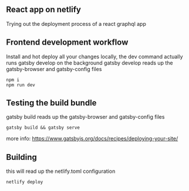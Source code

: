 ## React app on netlify

Trying out the deployment process of a react graphql app

## Frontend development workflow

Install and hot deploy all your changes locally, the dev command actually runs gatsby develop on the background
gatsby develop reads up the gatsby-browser and gatsby-config files

```
npm i
npm run dev
```

## Testing the build bundle

gatsby build reads up the gatsby-browser and gatsby-config files


```
gatsby build && gatsby serve
```

more info: https://www.gatsbyjs.org/docs/recipes/deploying-your-site/

## Building

this will read up the netlify.toml configuration

```
netlify deploy
```